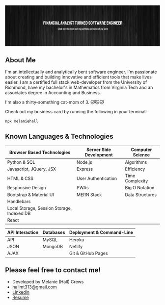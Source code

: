 [![Melanie's GitHub Banner](public/assets/github-banner.PNG)](https://melaniehall-portfolio.netlify.app/)

## About Me

I'm an intellectually and analytically bent software engineer. I'm passionate about creating and building innovative and efficient tools that make lives easier. I am a certified full stack web-developer from the University of Richmond, have my bachelor's in Mathematics from Virginia Tech and an associates degree in Accounting and Business.

I'm also a thirty-something cat-mom of 3.
🐱🐱🐱

Check out my business card by running the following in your terminal!
```bash
npx melaniehall
```

## Known Languages & Technologies

| Browser Based Technologies                 | Server Side Development | Computer Science |
| ------------------------------------------ | ----------------------- | ---------------- |
| Python & SQL                               | Node.js                 | Algorithms       |
| Javascript, JQuery, JSX                    | Express                 | Efficiency       |
| HTML & CSS                                 | User Authentication     | Time Complexity  |
| Responsive Design                          | PWAs                    | Big O Notation   |
| Bootstrap & Material UI                    | MERN Stack              | Data Structures  |
| Handlebars                                 |                         |                  |
| Local Storage, Session Storage, Indexed DB |                         |                  |
| React                                      |                         |                  |

| API Interaction | Databases | Deployment & Command-Line |
| --------------- | --------- | ------------------------- |
| API             | MySQL     | Heroku                    |
| JSON            | MongoDB   | Netlify                   |
| AJAX            |           | Git & GitHub Pages        |

## Please feel free to contact me!

- Developed by Melanie (Hall) Crews
- hallmt313@gmail.com
- [Linkedin](https://www.linkedin.com/in/hallmelanie)
- [Resume](public/assets/MelanieHallCrewsResume.pdf)
